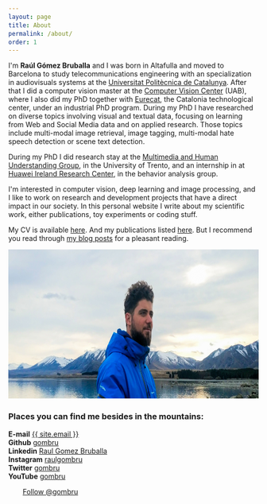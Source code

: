 ```yaml
---
layout: page
title: About
permalink: /about/
order: 1
---
```


I'm **Raúl Gómez Bruballa** and I was born in Altafulla and moved to Barcelona to study telecommunications engineering with an specialization in audiovisuals systems at the [Universitat Politècnica de Catalunya](https://telecos.upc.edu/en?set_language=en). After that I did a computer vision master at the [Computer Vision Center](http://www.cvc.uab.es/) (UAB), where I also did my PhD together with [Eurecat](https://eurecat.org/), the Catalonia technological center, under an industrial PhD program.
During my PhD I have researched on diverse topics involving visual and textual data, focusing on learning from Web and Social Media data and on applied research. Those topics include multi-modal image retrieval, image tagging, multi-modal hate speech detection or scene text detection.

During my PhD I did research stay at the [Multimedia and Human Understanding Group](http://mhug.disi.unitn.it/), in the University of Trento, and an internship in at [Huawei Ireland Research Center](https://www.linkedin.com/company/huawei-ireland-research-center/mycompany/), in the behavior analysis group.

I'm interested in computer vision, deep learning and image processing, and I like to work on research and development projects that have a direct impact in our society. 
In this personal website I write about my scientific work, either publications, toy experiments or coding stuff.

My CV is available [here](https://drive.google.com/file/d/1lVkR3tW6dt93ExcdVR7Jy6NJCQxKR81s/view?usp=sharing). And my publications listed [here](https://gombru.github.io/publications/). But I recommend you read through [my blog posts](https://gombru.github.io/) for a pleasant reading.

<div class="imgcap">
<img src="/assets/IMG_20190927_075523.jpg" height="300">
</div>


### Places you can find me besides in the mountains:

**E-mail**   <a href="mailto:{{ site.email }}">{{ site.email }}</a>  
**Github**   [gombru](https://github.com/gombru)  
**Linkedin**   [Raul Gomez Bruballa](https://www.linkedin.com/in/raulgomezbruballa)  
**Instagram**   [raulgombru](https://www.instagram.com/raulgombru/)  
**Twitter**   [gombru](https://twitter.com/gombru)  
**YouTube**   [gombru](https://www.youtube.com/channel/UC3vvewvchL5Si3bix1Kis6A?view_as=subscriber)    

<div class="imgcap">
	<div style="display:inline-block">
		<script src="https://apis.google.com/js/platform.js"></script>
		<div class="g-ytsubscribe" data-channelid="UC3vvewvchL5Si3bix1Kis6A" data-layout="full" data-count="default"></div>
	</div>
	<div style="display:inline-block; margin-left: 25px;">
<a href="https://twitter.com/gombru?ref_src=twsrc%5Etfw" class="twitter-follow-button" data-show-count="true">Follow @gombru</a><script async src="https://platform.twitter.com/widgets.js" charset="utf-8"></script>
	</div>
</div>
